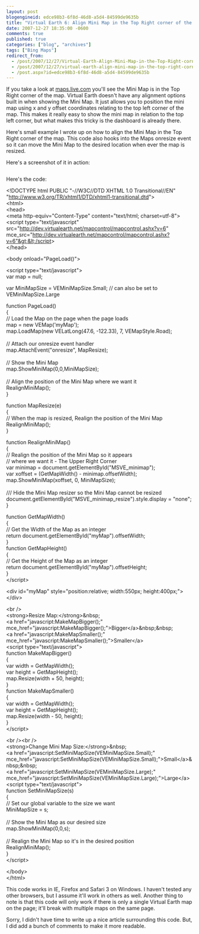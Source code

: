 ```yaml
---
layout: post
blogengineid: edce98b3-6f8d-46d8-a5d4-84599de9635b
title: "Virtual Earth 6: Align Mini Map in the Top Right corner of the Map"
date: 2007-12-27 18:35:00 -0600
comments: true
published: true
categories: ["blog", "archives"]
tags: ["Bing Maps"]
redirect_from: 
  - /post/2007/12/27/Virtual-Earth-Align-Mini-Map-in-the-Top-Right-corner-of-the-Map
  - /post/2007/12/27/virtual-earth-align-mini-map-in-the-top-right-corner-of-the-map
  - /post.aspx?id=edce98b3-6f8d-46d8-a5d4-84599de9635b
---
```

<!-- more -->

If you take a look at <a href="http://maps.live.com/">maps.live.com</a> you'll see the Mini Map is in the Top Right corner of the map. Virtual Earth doesn't have any alignment options built in when showing the Mini Map. It just allows you to position the mini map using x and y offset coordinates relating to the top left corner of the map. This makes it really easy to show the mini map in relation to the top left corner, but what makes this tricky is the dashboard is already there.

Here's small example I wrote up on how to align the Mini Map in the Top Right corner of the map. This code also hooks into the Maps onresize event so it can move the Mini Map to the desired location when ever the map is resized.

Here's a screenshot of it in action:

<img src="/images/posts2009/6/20091227_Virtual_Earth_MiniMap_Align_Top_Right_Corner.png" alt="" />

Here's the code:

&lt;!DOCTYPE html PUBLIC "-//W3C//DTD XHTML 1.0 Transitional//EN" "<a href="http://www.w3.org/TR/xhtml1/DTD/xhtml1-transitional.dtd">http://www.w3.org/TR/xhtml1/DTD/xhtml1-transitional.dtd</a>"&gt;<br /> &lt;html&gt;<br /> &lt;head&gt;<br /> &lt;meta http-equiv="Content-Type" content="text/html; charset=utf-8"&gt;<br /> &lt;script type="text/javascript" src="<a href="http://dev.virtualearth.net/mapcontrol/mapcontrol.ashx?v=6">http://dev.virtualearth.net/mapcontrol/mapcontrol.ashx?v=6</a>" mce_src="<a href="http://dev.virtualearth.net/mapcontrol/mapcontrol.ashx?v=6&quot;&gt;&lt;/script">http://dev.virtualearth.net/mapcontrol/mapcontrol.ashx?v=6"&gt;&lt;/script</a>&gt;<br /> &lt;/head&gt;

&lt;body onload="PageLoad()"&gt;

&lt;script type="text/javascript"&gt;<br /> var map = null;

var MiniMapSize = VEMiniMapSize.Small; // can also be set to VEMiniMapSize.Large

function PageLoad()<br /> {<br />     // Load the Map on the page when the page loads<br />     map = new VEMap('myMap');<br />     map.LoadMap(new VELatLong(47.6, -122.33), 7, VEMapStyle.Road);<br />     <br />     // Attach our onresize event handler<br />     map.AttachEvent("onresize", MapResize);<br />     <br />     // Show the Mini Map<br />     map.ShowMiniMap(0,0,MiniMapSize);<br />     <br />     // Align the position of the Mini Map where we want it<br />     RealignMiniMap();<br /> }

function MapResize(e)<br /> {<br />     // When the map is resized, Realign the position of the Mini Map<br />     RealignMiniMap();<br /> }

function RealignMiniMap()<br /> {<br />     // Realign the position of the Mini Map so it appears<br />     // where we want it - The Upper Right Corner<br />     var minimap = document.getElementById("MSVE_minimap");<br />     var xoffset = (GetMapWidth() - minimap.offsetWidth);<br />     map.ShowMiniMap(xoffset, 0, MiniMapSize);<br />     <br />     /// Hide the Mini Map resizer so the Mini Map cannot be resized<br />     document.getElementById("MSVE_minimap_resize").style.display = "none";<br /> }

function GetMapWidth()<br /> {   <br />     // Get the Width of the Map as an integer<br />     return document.getElementById("myMap").offsetWidth;<br /> }<br /> function GetMapHeight()<br /> {<br />     // Get the Height of the Map as an integer<br />     return document.getElementById("myMap").offsetHeight;<br /> }<br /> &lt;/script&gt;

&lt;div id="myMap" style="position:relative; width:550px; height:400px;"&gt;&lt;/div&gt;

&lt;br /&gt;<br /> &lt;strong&gt;Resize Map:&lt;/strong&gt;&amp;nbsp;<br /> &lt;a href="javascript:MakeMapBigger();" mce_href="javascript:MakeMapBigger();"&gt;Bigger&lt;/a&gt;&amp;nbsp;&amp;nbsp;<br /> &lt;a href="javascript:MakeMapSmaller();" mce_href="javascript:MakeMapSmaller();"&gt;Smaller&lt;/a&gt;<br /> &lt;script type="text/javascript"&gt;<br />     function MakeMapBigger()<br />     {<br />         var width = GetMapWidth();<br />         var height = GetMapHeight();<br />         map.Resize(width + 50, height);<br />     }<br />     function MakeMapSmaller()<br />     {<br />         var width = GetMapWidth();<br />         var height = GetMapHeight();<br />         map.Resize(width - 50, height);<br />     }<br /> &lt;/script&gt;

&lt;br /&gt;&lt;br /&gt;<br /> &lt;strong&gt;Change Mini Map Size:&lt;/strong&gt;&amp;nbsp;<br /> &lt;a href="javascript:SetMiniMapSize(VEMiniMapSize.Small);" mce_href="javascript:SetMiniMapSize(VEMiniMapSize.Small);"&gt;Small&lt;/a&gt;&amp;nbsp;&amp;nbsp;<br /> &lt;a href="javascript:SetMiniMapSize(VEMiniMapSize.Large);" mce_href="javascript:SetMiniMapSize(VEMiniMapSize.Large);"&gt;Large&lt;/a&gt;<br /> &lt;script type="text/javascript"&gt;<br />     function SetMiniMapSize(s)<br />     {<br />         // Set our global variable to the size we want<br />         MiniMapSize = s;<br />         <br />         // Show the Mini Map as our desired size<br />         map.ShowMiniMap(0,0,s);<br />         <br />         // Realign the Mini Map so it's in the desired position<br />         RealignMiniMap();<br />     }<br /> &lt;/script&gt;

&lt;/body&gt;<br /> &lt;/html&gt;

This code works in IE, Firefox and Safari 3 on Windows. I haven't tested any other browsers, but I assume it'll work in others as well. Another thing to note is that this code will only work if there is only a single Virtual Earth map on the page; it'll break with multiple maps on the same page.

Sorry, I didn't have time to write up a nice article surrounding this code. But, I did add a bunch of comments to make it more readable.

 
